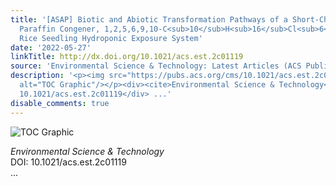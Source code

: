 ```yaml
---
title: '[ASAP] Biotic and Abiotic Transformation Pathways of a Short-Chain Chlorinated
  Paraffin Congener, 1,2,5,6,9,10‑C<sub>10</sub>H<sub>16</sub>Cl<sub>6</sub>, in a
  Rice Seedling Hydroponic Exposure System'
date: '2022-05-27'
linkTitle: http://dx.doi.org/10.1021/acs.est.2c01119
source: 'Environmental Science & Technology: Latest Articles (ACS Publications)'
description: '<p><img src="https://pubs.acs.org/cms/10.1021/acs.est.2c01119/asset/images/medium/es2c01119_0004.gif"
  alt="TOC Graphic"/></p><div><cite>Environmental Science & Technology</cite></div><div>DOI:
  10.1021/acs.est.2c01119</div> ...'
disable_comments: true
---
```

<p><img src="https://pubs.acs.org/cms/10.1021/acs.est.2c01119/asset/images/medium/es2c01119_0004.gif" alt="TOC Graphic"/></p><div><cite>Environmental Science & Technology</cite></div><div>DOI: 10.1021/acs.est.2c01119</div> ...